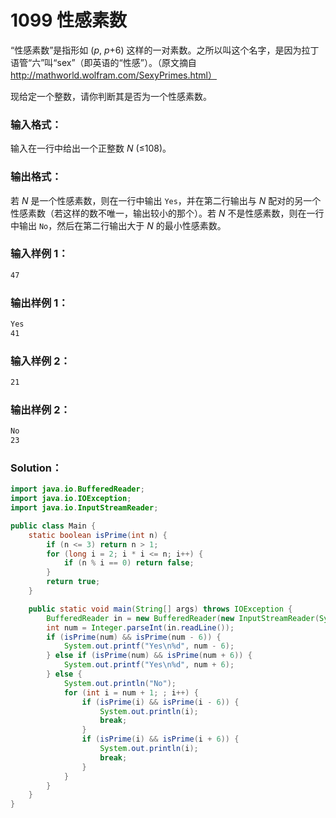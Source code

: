 # 1099 性感素数

“性感素数”是指形如 (_p_, _p_+6) 这样的一对素数。之所以叫这个名字，是因为拉丁语管“六”叫“sex”（即英语的“性感”）。（原文摘自 http://mathworld.wolfram.com/SexyPrimes.html）

现给定一个整数，请你判断其是否为一个性感素数。

### 输入格式：

输入在一行中给出一个正整数 _N_ (≤108)。

### 输出格式：

若 _N_ 是一个性感素数，则在一行中输出 `Yes`，并在第二行输出与 _N_ 配对的另一个性感素数（若这样的数不唯一，输出较小的那个）。若 _N_ 不是性感素数，则在一行中输出 `No`，然后在第二行输出大于 _N_ 的最小性感素数。

### 输入样例 1：

```tex
47
```

### 输出样例 1：

```tex
Yes
41
```

### 输入样例 2：

```tex
21
```

### 输出样例 2：

```tex
No
23
```

### Solution：

```java
import java.io.BufferedReader;
import java.io.IOException;
import java.io.InputStreamReader;

public class Main {
    static boolean isPrime(int n) {
        if (n <= 3) return n > 1;
        for (long i = 2; i * i <= n; i++) {
            if (n % i == 0) return false;
        }
        return true;
    }

    public static void main(String[] args) throws IOException {
        BufferedReader in = new BufferedReader(new InputStreamReader(System.in));
        int num = Integer.parseInt(in.readLine());
        if (isPrime(num) && isPrime(num - 6)) {
            System.out.printf("Yes\n%d", num - 6);
        } else if (isPrime(num) && isPrime(num + 6)) {
            System.out.printf("Yes\n%d", num + 6);
        } else {
            System.out.println("No");
            for (int i = num + 1; ; i++) {
                if (isPrime(i) && isPrime(i - 6)) {
                    System.out.println(i);
                    break;
                }
                if (isPrime(i) && isPrime(i + 6)) {
                    System.out.println(i);
                    break;
                }
            }
        }
    }
}
```
